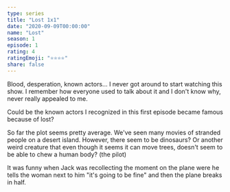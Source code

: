 ```yaml
---
type: series
title: "Lost 1x1"
date: "2020-09-09T00:00:00"
name: "Lost"
season: 1
episode: 1
rating: 4
ratingEmoji: "⭐️⭐️⭐️⭐️"
share: false
---
```


Blood, desperation, known actors... I never got around to start watching this show. I remember how everyone used to talk about it and I don't know why, never really appealed to me.

Could be the known actors I recognized in this first episode became famous because of lost?

So far the plot seems pretty average. We've seen many movies of stranded people on a desert island. However, there seem to be dinosaurs? Or another weird creature that even though it seems it can move trees, doesn't seem to be able to chew a human body? (the pilot)

It was funny when Jack was recollecting the moment on the plane were he tells the woman next to him "it's going to be fine" and then the plane breaks in half.
